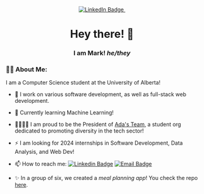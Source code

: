 <div id="badges" align="center">
  <a href="https://www.linkedin.com/in/mark-maligalig/">
    <img src="https://img.shields.io/badge/LinkedIn-blue?style=for-the-badge&logo=linkedin&logoColor=white" alt="LinkedIn Badge"/>
  </a>
  <img src="https://komarev.com/ghpvc/?username=mark8m&style=for-the-badge&color=blueviolet&base=0" alt=""/>
</div>

<div align="center">
  <h1>Hey there! 👋 </h1>
  <h3>I am Mark! <i>he/they</i></h3>
</div>

### 🧑‍💻 About Me:
I am a Computer Science student at the University of Alberta!
- :telescope: I work on various software development, as well as full-stack web development.

- :seedling: Currently learning Machine Learning!

- 🏳️‍🌈🏳️‍⚧️ I am proud to be the President of [Ada's Team](https://adasteam.ca), a student org dedicated to promoting diversity in the tech sector!

- :zap: I am looking for 2024 internships in Software Development, Data Analysis, and Web Dev!

- 📫 How to reach me: [![Linkedin Badge](https://img.shields.io/badge/LinkedIn-blue?style=for-the-badge&logo=linkedin&logoColor=white)](https://www.linkedin.com/in/mark-maligalig/) [![Email Badge](https://img.shields.io/badge/Email-red?style=for-the-badge&logo=gmail&logoColor=white)](mailto:maligali@ualberta.ca)

- ✨ In a group of six, we created a _meal planning app_! You check the repo [here](https://github.com/CMPUT301F22T18/SnackNTrack).

<!--
**mark8m/mark8m** is a ✨ _special_ ✨ repository because its `README.md` (this file) appears on your GitHub profile.

Here are some ideas to get you started:

- 🔭 I’m currently working on ...
- 🌱 I’m currently learning ...
- 👯 I’m looking to collaborate on ...
- 🤔 I’m looking for help with ...
- 💬 Ask me about ...
- 📫 How to reach me: ...
- 😄 Pronouns: ...
- ⚡ Fun fact: ...

-->
